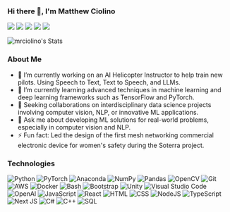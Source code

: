 ### Hi there 👋, I'm Matthew Ciolino
[![](https://img.shields.io/badge/💼Portfolio-6DA55F?&style=for-the-badge)](https://www.matthewciolino.com/)
[![](https://img.shields.io/badge/📄resume-gray?&style=for-the-badge)](https://www.matthewciolino.com/assets/docs/Matthew_Ciolino_Resume.pdf)
[![](https://img.shields.io/badge/linkedin-%230077B5.svg?&style=for-the-badge&logo=linkedin&logoColor=white)](https://www.linkedin.com/in/mrciolino/)
[![](https://img.shields.io/badge/email-D14836?style=for-the-badge&logo=gmail&logoColor=white)](mailto:matthew@matthewciolino.com)
[![](https://img.shields.io/badge/arXiv-282424?style=for-the-badge&logo=arxiv&logoColor=white)](https://arxiv.org/a/ciolino_m_1.html)


![mrciolino's Stats](https://github-readme-stats.vercel.app/api?username=mrciolino&theme=dark&show_icons=true&hide_border=true&count_private=true)



### About Me
- 🔭 I’m currently working on an AI Helicopter Instructor to help train new pilots. Using Speech to Text, Text to Speech, and LLMs.
- 🌱 I’m currently learning advanced techniques in machine learning and deep learning frameworks such as TensorFlow and PyTorch.
- 👯 Seeking collaborations on interdisciplinary data science projects involving computer vision, NLP, or innovative ML applications.
- 💬 Ask me about developing ML solutions for real-world problems, especially in computer vision and NLP.
- ⚡ Fun fact: Led the design of the first mesh networking commercial electronic device for women's safety during the Soterra project.

### Technologies
![Python](https://img.shields.io/badge/python-3670A0?style=for-the-badge&logo=python&logoColor=ffdd54)
![PyTorch](https://img.shields.io/badge/pytorch-EE4C2C.svg?style=for-the-badge&logo=pytorch&logoColor=white)
![Anaconda](https://img.shields.io/badge/anaconda-44A833.svg?style=for-the-badge&logo=anaconda&logoColor=white)
![NumPy](https://img.shields.io/badge/numpy-013243.svg?style=for-the-badge&logo=numpy&logoColor=white)
![Pandas](https://img.shields.io/badge/pandas-150458.svg?style=for-the-badge&logo=pandas&logoColor=white)
![OpenCV](https://img.shields.io/badge/opencv-5C3EE8.svg?style=for-the-badge&logo=opencv&logoColor=white)
![Git](https://img.shields.io/badge/git-%23F05033.svg?style=for-the-badge&logo=git&logoColor=white)
![AWS](https://img.shields.io/badge/AWS-%23FF9900.svg?style=for-the-badge&logo=amazon-aws&logoColor=white)
![Docker](https://img.shields.io/badge/docker-%230db7ed.svg?style=for-the-badge&logo=docker&logoColor=white)
![Bash](https://img.shields.io/badge/bash-4EAA25.svg?style=for-the-badge&logo=gnubash&logoColor=white)
![Bootstrap](https://img.shields.io/badge/bootstrap-7952B3.svg?style=for-the-badge&logo=bootstrap&logoColor=white)
![Unity](https://img.shields.io/badge/unity-FFFFFF.svg?style=for-the-badge&logo=unity&logoColor=black)
![Visual Studio Code](https://img.shields.io/badge/VSCode-007ACC.svg?style=for-the-badge&logo=visualstudiocode&logoColor=white)
![OpenAI](https://img.shields.io/badge/openai-75a99c.svg?style=for-the-badge&logo=openai&logoColor=white)
![JavaScript](https://img.shields.io/badge/javascript-%23323330.svg?style=for-the-badge&logo=javascript&logoColor=%23F7DF1E)
![React](https://img.shields.io/badge/react-61DAFB.svg?style=for-the-badge&logo=react&logoColor=white)
![HTML](https://img.shields.io/badge/html5-%23E34F26.svg?style=for-the-badge&logo=html5&logoColor=white)
![CSS](https://img.shields.io/badge/css3-%231572B6.svg?style=for-the-badge&logo=css3&logoColor=white)
![NodeJS](https://img.shields.io/badge/node.js-6DA55F?style=for-the-badge&logo=node.js&logoColor=white)
![TypeScript](https://img.shields.io/badge/typescript-%23007ACC.svg?style=for-the-badge&logo=typescript&logoColor=white)
![Next JS](https://img.shields.io/badge/Next-black?style=for-the-badge&logo=next.js&logoColor=white)
![C#](https://img.shields.io/badge/csharp-8068d8.svg?style=for-the-badge&logo=csharp&logoColor=white)
![C++](https://img.shields.io/badge/c++-%2300599C.svg?style=for-the-badge&logo=c&logoColor=white)
![SQL](https://img.shields.io/badge/mysql-%2300f.svg?style=for-the-badge&logo=mysql&logoColor=white)
